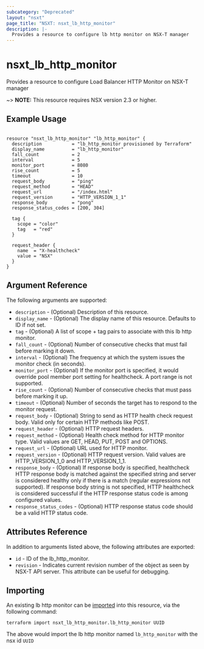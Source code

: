 ```yaml
---
subcategory: "Deprecated"
layout: "nsxt"
page_title: "NSXT: nsxt_lb_http_monitor"
description: |-
  Provides a resource to configure lb http monitor on NSX-T manager
---
```


# nsxt_lb_http_monitor

Provides a resource to configure Load Balancer HTTP Monitor on NSX-T manager

~> **NOTE:** This resource requires NSX version 2.3 or higher.

## Example Usage

```hcl

resource "nsxt_lb_http_monitor" "lb_http_monitor" {
  description           = "lb_http_monitor provisioned by Terraform"
  display_name          = "lb_http_monitor"
  fall_count            = 2
  interval              = 5
  monitor_port          = 8080
  rise_count            = 5
  timeout               = 10
  request_body          = "ping"
  request_method        = "HEAD"
  request_url           = "/index.html"
  request_version       = "HTTP_VERSION_1_1"
  response_body         = "pong"
  response_status_codes = [200, 304]

  tag {
    scope = "color"
    tag   = "red"
  }

  request_header {
    name  = "X-healthcheck"
    value = "NSX"
  }
}
```

## Argument Reference

The following arguments are supported:

* `description` - (Optional) Description of this resource.
* `display_name` - (Optional) The display name of this resource. Defaults to ID if not set.
* `tag` - (Optional) A list of scope + tag pairs to associate with this lb http monitor.
* `fall_count` - (Optional) Number of consecutive checks that must fail before marking it down.
* `interval` - (Optional) The frequency at which the system issues the monitor check (in seconds).
* `monitor_port` - (Optional) If the monitor port is specified, it would override pool member port setting for healthcheck. A port range is not supported.
* `rise_count` - (Optional) Number of consecutive checks that must pass before marking it up.
* `timeout` - (Optional) Number of seconds the target has to respond to the monitor request.
* `request_body` - (Optional) String to send as HTTP health check request body. Valid only for certain HTTP methods like POST.
* `request_header` - (Optional) HTTP request headers.
* `request_method` - (Optional) Health check method for HTTP monitor type. Valid values are GET, HEAD, PUT, POST and OPTIONS.
* `request_url` - (Optional) URL used for HTTP monitor.
* `request_version` - (Optional) HTTP request version. Valid values are HTTP_VERSION_1_0 and HTTP_VERSION_1_1.
* `response_body` - (Optional) If response body is specified, healthcheck HTTP response body is matched against the specified string and server is considered healthy only if there is a match (regular expressions not supported). If response body string is not specified, HTTP healthcheck is considered successful if the HTTP response status code is among configured values.
* `response_status_codes` - (Optional) HTTP response status code should be a valid HTTP status code.


## Attributes Reference

In addition to arguments listed above, the following attributes are exported:

* `id` - ID of the lb_http_monitor.
* `revision` - Indicates current revision number of the object as seen by NSX-T API server. This attribute can be useful for debugging.


## Importing

An existing lb http monitor can be [imported][docs-import] into this resource, via the following command:

[docs-import]: https://www.terraform.io/cli/import

```
terraform import nsxt_lb_http_monitor.lb_http_monitor UUID
```

The above would import the lb http monitor named `lb_http_monitor` with the nsx id `UUID`
